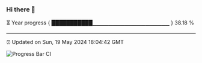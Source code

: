 ### Hi there 👋

⏳ Year progress { ███████████▁▁▁▁▁▁▁▁▁▁▁▁▁▁▁▁▁▁▁ } 38.18 %

---

⏰ Updated on Sun, 19 May 2024 18:04:42 GMT

![Progress Bar CI](https://github.com/liununu/liununu/workflows/Progress%20Bar%20CI/badge.svg)
